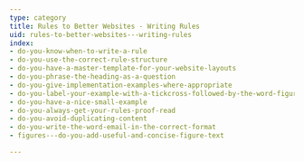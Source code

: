 ```yaml
---
type: category
title: Rules to Better Websites - Writing Rules
uid: rules-to-better-websites---writing-rules
index:
- do-you-know-when-to-write-a-rule
- do-you-use-the-correct-rule-structure
- do-you-have-a-master-template-for-your-website-layouts
- do-you-phrase-the-heading-as-a-question
- do-you-give-implementation-examples-where-appropriate
- do-you-label-your-example-with-a-tickcross-followed-by-the-word-figure
- do-you-have-a-nice-small-example
- do-you-always-get-your-rules-proof-read
- do-you-avoid-duplicating-content
- do-you-write-the-word-email-in-the-correct-format
- figures---do-you-add-useful-and-concise-figure-text

---
```

 

